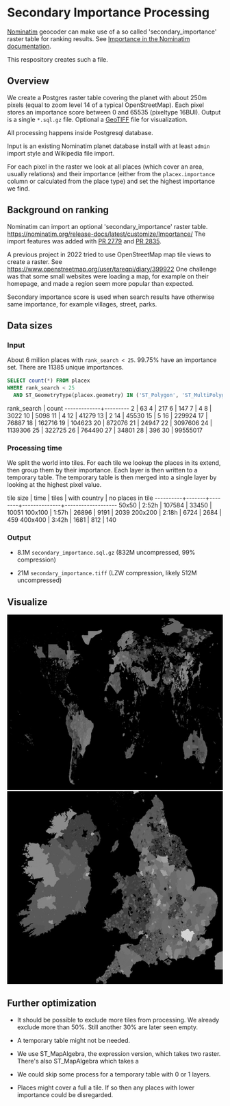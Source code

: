 # Secondary Importance Processing

[Nominatim](https://github.com/osm-search/Nominatim/) geocoder can make use
of a so called 'secondary_importance' raster table for ranking results. See
[Importance in the Nominatim documentation](https://nominatim.org/release-docs/latest/customize/Importance).

This respository creates such a file.

## Overview

We create a Postgres raster table covering the planet with about 250m pixels
(equal to zoom level 14 of a typical OpenStreetMap). Each pixel stores an
importance score between 0 and 65535 (pixeltype 16BUI). Output is a single
`*.sql.gz` file. Optional a [GeoTIFF](https://en.wikipedia.org/wiki/GeoTIFF)
file for visualization.

All processing happens inside Postgresql database.

Input is an existing Nominatim planet database install with at least `admin`
import style and Wikipedia file import.

For each pixel in the raster we look at all places (which cover an area,
usually relations) and their importance (either from the `placex.importance`
column or calculated from the place type) and set the highest importance we
find.



## Background on ranking

Nominatim can import an optional 'secondary_importance' raster table.
https://nominatim.org/release-docs/latest/customize/Importance/ The
import features was added with
[PR 2779](https://github.com/osm-search/Nominatim/pull/2779) and
[PR 2835](https://github.com/osm-search/Nominatim/pull/2835).

A previous project in 2022 tried to use OpenStreetMap map tile views to
create a raster. See https://www.openstreetmap.org/user/tareqpi/diary/399922
One challenge was that some small websites were loading a map, for example
on their homepage, and made a region seem more popular than expected.

Secondary importance score is used when search results have otherwise same
importance, for example villages, street, parks.


## Data sizes

### Input

About 6 million places with `rank_search < 25`. 99.75% have an importance set.
There are 11385 unique importances.

```sql
SELECT count(*) FROM placex
WHERE rank_search < 25
  AND ST_GeometryType(placex.geometry) IN ('ST_Polygon', 'ST_MultiPolygon');
```

 rank_search |  count
-------------+---------
           2 |       63
           4 |      217
           6 |      147
           7 |        4
           8 |     3022
          10 |     5098
          11 |        4
          12 |    41279
          13 |        2
          14 |    45530
          15 |        5
          16 |   229924
          17 |    76887
          18 |   162716
          19 |   104623
          20 |   872076
          21 |    24947
          22 |  3097606
          24 |  1139306
          25 |   322725
          26 |   764490
          27 |    34801
          28 |      396
          30 | 99555017

### Processing time

We split the world into tiles. For each tile we lookup the places in its
extend, then group them by their importance. Each layer is then written
to a temporary table. The temporary table is then merged into a single
layer by looking at the highest pixel value.

tile size | time  | tiles  | with country | no places in tile
----------+-------+--------+--------------+-------------------
50x50     | 2:52h | 107584 |        33450 |             10051
100x100   | 1:57h |  26896 |         9191 |              2039
200x200   | 2:18h |   6724 |         2684 |               459
400x400   | 3:42h |   1681 |          812 |               140


### Output

* 8.1M `secondary_importance.sql.gz` (832M uncompressed, 99% compression)

* 21M `secondary_importance.tiff` (LZW compression, likely 512M uncompressed)

## Visualize

![img-world.jpg](img-world.jpg)
![img-uk.jpg](img-uk.jpg)

## Further optimization

* It should be possible to exclude more tiles from processing. We
  already exclude more than 50%. Still another 30% are later seen
  empty.

* A temporary table might not be needed.

* We use ST_MapAlgebra, the expression version, which takes two raster.
  There's also ST_MapAlgebra which takes a 

* We could skip some process for a temporary table with 0 or 1 layers.

* Places might cover a full a tile. If so then any places with lower
  importance could be disregarded.